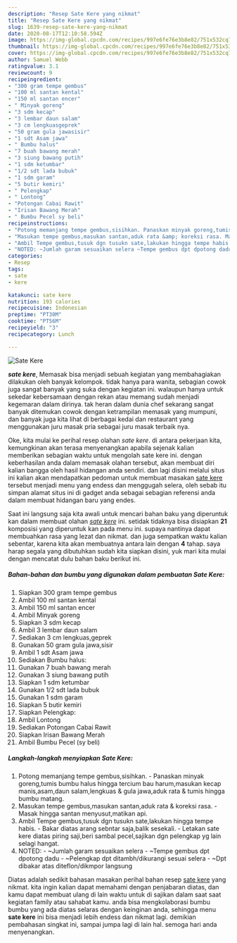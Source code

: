 ```yaml
---
description: "Resep Sate Kere yang nikmat"
title: "Resep Sate Kere yang nikmat"
slug: 1639-resep-sate-kere-yang-nikmat
date: 2020-08-17T12:10:58.594Z
image: https://img-global.cpcdn.com/recipes/997e6fe76e3b8e82/751x532cq70/sate-kere-foto-resep-utama.jpg
thumbnail: https://img-global.cpcdn.com/recipes/997e6fe76e3b8e82/751x532cq70/sate-kere-foto-resep-utama.jpg
cover: https://img-global.cpcdn.com/recipes/997e6fe76e3b8e82/751x532cq70/sate-kere-foto-resep-utama.jpg
author: Samuel Webb
ratingvalue: 3.1
reviewcount: 9
recipeingredient:
- "300 gram tempe gembus"
- "100 ml santan kental"
- "150 ml santan encer"
- " Minyak goreng"
- "3 sdm kecap"
- "3 lembar daun salam"
- "3 cm lengkuasgeprek"
- "50 gram gula jawasisir"
- "1 sdt Asam jawa"
- " Bumbu halus"
- "7 buah bawang merah"
- "3 siung bawang putih"
- "1 sdm ketumbar"
- "1/2 sdt lada bubuk"
- "1 sdm garam"
- "5 butir kemiri"
- " Pelengkap"
- " Lontong"
- "Potongan Cabai Rawit"
- "Irisan Bawang Merah"
- " Bumbu Pecel sy beli"
recipeinstructions:
- "Potong memanjang tempe gembus,sisihkan. Panaskan minyak goreng,tumis bumbu halus hingga tercium bau harum,masukan kecap manis,asam,daun salam,lengkuas &amp; gula jawa,aduk rata &amp; tumis hingga bumbu matang."
- "Masukan tempe gembus,masukan santan,aduk rata &amp; koreksi rasa. Masak hingga santan menyusut,matikan api."
- "Ambil Tempe gembus,tusuk dgn tusukn sate,lakukan hingga tempe habis. Bakar diatas arang sebntar saja,balik sesekali. Letakan sate kere diatas piring saji,beri sambal pecel,sajikan dgn pelengkap yg lain selagi hangat."
- "NOTED: ~Jumlah garam sesuaikan selera ~Tempe gembus dpt dpotong dadu ~Pelengkap dpt ditambh/dikurangi sesuai selera ~Dpt dibakar atas diteflon/dikmpor langsung"
categories:
- Resep
tags:
- sate
- kere

katakunci: sate kere 
nutrition: 193 calories
recipecuisine: Indonesian
preptime: "PT30M"
cooktime: "PT56M"
recipeyield: "3"
recipecategory: Lunch

---
```



![Sate Kere](https://img-global.cpcdn.com/recipes/997e6fe76e3b8e82/751x532cq70/sate-kere-foto-resep-utama.jpg)

<b><i>sate kere</i></b>, Memasak bisa menjadi sebuah kegiatan yang membahagiakan dilakukan oleh banyak kelompok. tidak hanya para wanita, sebagian cowok juga sangat banyak yang suka dengan kegiatan ini. walaupun hanya untuk sekedar kebersamaan dengan rekan atau memang sudah menjadi kegemaran dalam dirinya. tak heran dalam dunia chef sekarang sangat banyak ditemukan cowok dengan ketrampilan memasak yang mumpuni, dan banyak juga kita lihat di berbagai kedai dan restaurant yang menggunakan juru masak pria sebagai juru masak terbaik nya.

Oke, kita mulai ke perihal resep olahan <i>sate kere</i>. di antara pekerjaan kita, kemungkinan akan terasa menyenangkan apabila sejenak kalian memberikan sebagian waktu untuk mengolah sate kere ini. dengan keberhasilan anda dalam memasak olahan tersebut, akan membuat diri kalian bangga oleh hasil hidangan anda sendiri. dan lagi disini melalui situs ini kalian akan mendapatkan pedoman untuk membuat masakan <u>sate kere</u> tersebut menjadi menu yang endess dan menggugah selera, oleh sebab itu simpan alamat situs ini di gadget anda sebagai sebagian referensi anda dalam membuat hidangan baru yang endes.




Saat ini langsung saja kita awali untuk mencari bahan baku yang diperuntuk kan dalam membuat olahan <u><i>sate kere</i></u> ini. setidak tidaknya bisa disiapkan <b>21</b> komposisi yang diperuntuk kan pada menu ini. supaya nantinya dapat membuahkan rasa yang lezat dan nikmat. dan juga sempatkan waktu kalian sebentar, karena kita akan membuatnya antara lain dengan <b>4</b> tahap. saya harap segala yang dibutuhkan sudah kita siapkan disini, yuk mari kita mulai dengan mencatat dulu bahan baku berikut ini.

<!--inarticleads1-->

##### Bahan-bahan dan bumbu yang digunakan dalam pembuatan Sate Kere:

1. Siapkan 300 gram tempe gembus
1. Ambil 100 ml santan kental
1. Ambil 150 ml santan encer
1. Ambil  Minyak goreng
1. Siapkan 3 sdm kecap
1. Ambil 3 lembar daun salam
1. Sediakan 3 cm lengkuas,geprek
1. Gunakan 50 gram gula jawa,sisir
1. Ambil 1 sdt Asam jawa
1. Sediakan  Bumbu halus:
1. Gunakan 7 buah bawang merah
1. Gunakan 3 siung bawang putih
1. Siapkan 1 sdm ketumbar
1. Gunakan 1/2 sdt lada bubuk
1. Gunakan 1 sdm garam
1. Siapkan 5 butir kemiri
1. Siapkan  Pelengkap:
1. Ambil  Lontong
1. Sediakan Potongan Cabai Rawit
1. Siapkan Irisan Bawang Merah
1. Ambil  Bumbu Pecel (sy beli)




<!--inarticleads2-->

##### Langkah-langkah menyiapkan Sate Kere:

1. Potong memanjang tempe gembus,sisihkan. - Panaskan minyak goreng,tumis bumbu halus hingga tercium bau harum,masukan kecap manis,asam,daun salam,lengkuas &amp; gula jawa,aduk rata &amp; tumis hingga bumbu matang.
1. Masukan tempe gembus,masukan santan,aduk rata &amp; koreksi rasa. - Masak hingga santan menyusut,matikan api.
1. Ambil Tempe gembus,tusuk dgn tusukn sate,lakukan hingga tempe habis. - Bakar diatas arang sebntar saja,balik sesekali. - Letakan sate kere diatas piring saji,beri sambal pecel,sajikan dgn pelengkap yg lain selagi hangat.
1. NOTED: - ~Jumlah garam sesuaikan selera - ~Tempe gembus dpt dpotong dadu - ~Pelengkap dpt ditambh/dikurangi sesuai selera - ~Dpt dibakar atas diteflon/dikmpor langsung




Diatas adalah sedikit bahasan masakan perihal bahan resep <u>sate kere</u> yang nikmat. kita ingin kalian dapat memahami dengan penjabaran diatas, dan kamu dapat membuat ulang di lain waktu untuk di sajikan dalam saat saat kegiatan family atau sahabat kamu. anda bisa mengkolaborasi bumbu bumbu yang ada diatas selaras dengan keinginan anda, sehingga menu <b>sate kere</b> ini bisa menjadi lebih endess dan nikmat lagi. demikian pembahasan singkat ini, sampai jumpa lagi di lain hal. semoga hari anda menyenangkan.
